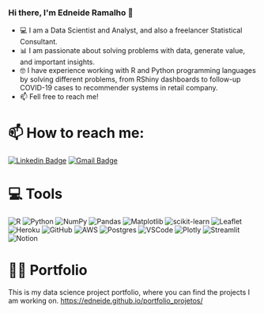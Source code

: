 ### Hi there, I'm Edneide Ramalho 👋

- 💻 I am a Data Scientist and Analyst, and also a freelancer Statistical Consultant.
- 📊 I am passionate about solving problems with data, generate value, and important insights.
- 🤓 I have experience working with R and Python programming languages by solving different problems, from RShiny dashboards to follow-up COVID-19 cases to recommender systems in retail company.
- 📫 Fell free to reach me! 


# 📫 How to reach me: 

[![Linkedin Badge](https://img.shields.io/badge/LinkedIn-0077B5?style=for-the-badge&logo=linkedin&logoColor=white)](https://www.linkedin.com/in/edneide-ramalho-05054ba2/)
[![Gmail Badge](https://img.shields.io/badge/Gmail-D14836?style=for-the-badge&logo=gmail&logoColor=white)](mailto:edneide.ramalho@gmail.com)



# 💻 Tools
![R](https://img.shields.io/badge/r-%23276DC3.svg?style=for-the-badge&logo=r&logoColor=white) 
![Python](https://img.shields.io/badge/Python-FFD43B?style=for-the-badge&logo=python&logoColor=darkgreen) 
![NumPy](https://img.shields.io/badge/numpy-%23013243.svg?style=for-the-badge&logo=numpy&logoColor=white)
![Pandas](https://img.shields.io/badge/pandas-%23150458.svg?style=for-the-badge&logo=pandas&logoColor=white)
![Matplotlib](https://img.shields.io/badge/Matplotlib-%23ffffff.svg?style=for-the-badge&logo=Matplotlib&logoColor=black)
![scikit-learn](https://img.shields.io/badge/scikit--learn-%23F7931E.svg?style=for-the-badge&logo=scikit-learn&logoColor=white)
![Leaflet](https://img.shields.io/badge/Leaflet-199900?style=for-the-badge&logo=Leaflet&logoColor=white) 
![Heroku](https://img.shields.io/badge/Heroku-430098?style=for-the-badge&logo=heroku&logoColor=white)
![GitHub](https://img.shields.io/badge/GitHub-000000?style=for-the-badge&logo=github&logoColor=white)
![AWS](https://img.shields.io/badge/Amazon_AWS-FF9900?style=for-the-badge&logo=amazonaws&logoColor=white)
![Postgres](https://img.shields.io/badge/PostgreSQL-316192?style=for-the-badge&logo=postgresql&logoColor=white)
![VSCode](https://img.shields.io/badge/VSCode-0078D4?style=for-the-badge&logo=visual%20studio%20code&logoColor=white)
![Plotly](https://img.shields.io/badge/Plotly-239120?style=for-the-badge&logo=plotly&logoColor=white)
![Streamlit](https://img.shields.io/badge/Streamlit-FF4B4B?style=for-the-badge&logo=Streamlit&logoColor=white)
![Notion](https://img.shields.io/badge/Notion-000000?style=for-the-badge&logo=notion&logoColor=white)


# 👩‍💻 Portfolio
This is my data science project portfolio, where you can find the projects I am working on. 
https://edneide.github.io/portfolio_projetos/



